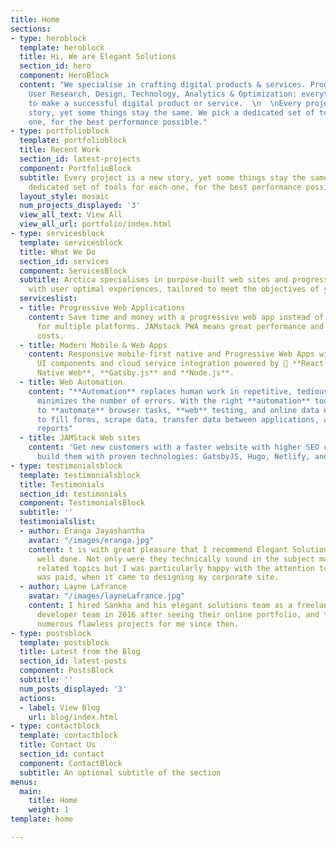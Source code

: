 ```yaml
---
title: Home
sections:
- type: heroblock
  template: heroblock
  title: Hi, We are Elegant Solutions
  section_id: hero
  component: HeroBlock
  content: "We specialise in crafting digital products & services. Product Strategy,
    User Research, Design, Technology, Analytics & Optimization: everything you need
    to make a successful digital product or service.  \n  \nEvery project is a new
    story, yet some things stay the same. We pick a dedicated set of tools for each
    one, for the best performance possible."
- type: portfolioblock
  template: portfolioblock
  title: Recent Work
  section_id: latest-projects
  component: PortfolioBlock
  subtitle: Every project is a new story, yet some things stay the same. We pick a
    dedicated set of tools for each one, for the best performance possible.
  layout_style: mosaic
  num_projects_displayed: '3'
  view_all_text: View All
  view_all_url: portfolio/index.html
- type: servicesblock
  template: servicesblock
  title: What We Do
  section_id: services
  component: ServicesBlock
  subtitle: Arctica specialises in purpose-built web sites and progressive web applications
    with user optimal experiences, tailored to meet the objectives of your business.
  serviceslist:
  - title: Progressive Web Applications
    content: Save time and money with a progressive web app instead of native apps
      for multiple platforms. JAMstack PWA means great performance and low hosting
      costs.
  - title: Modern Mobile & Web Apps
    content: Responsive mobile-first native and Progressive Web Apps with high-quality
      UI components and cloud service integration powered by  **React Native**, **React
      Native Web**, **Gatsby.js** and **Node.js**.
  - title: Web Automation
    content: "**Automation** replaces human work in repetitive, tedious tasks, and
      minimizes the number of errors. With the right **automation** tools, it is possible
      to **automate** browser tasks, **web** testing, and online data extraction,
      to fill forms, scrape data, transfer data between applications, and generate
      reports"
  - title: JAMStack Web sites
    content: 'Get new customers with a faster website with higher SEO chances. We
      build them with proven technologies: GatsbyJS, Hugo, Netlify, and many others.'
- type: testimonialsblock
  template: testimonialsblock
  title: Testimonials
  section_id: testimonials
  component: TestimonialsBlock
  subtitle: ''
  testimonialslist:
  - author: Eranga Jayashantha
    avatar: "/images/eranga.jpg"
    content: t is with great pleasure that I recommend Elegant Solutions on a job
      well done. Not only were they technically sound in the subject matter and all
      related topics but I was particularly happy with the attention to detail that
      was paid, when it came to designing my corporate site.
  - author: Layne Lafrance
    avatar: "/images/layneLafrance.jpg"
    content: I hired Sankha and his elegant solutions team as a freelance Javascript
      developer team in 2016 after seeing their online portfolio, and they completed
      numerous flawless projects for me since then.
- type: postsblock
  template: postsblock
  title: Latest from the Blog
  section_id: latest-posts
  component: PostsBlock
  subtitle: ''
  num_posts_displayed: '3'
  actions:
  - label: View Blog
    url: blog/index.html
- type: contactblock
  template: contactblock
  title: Contact Us
  section_id: contact
  component: ContactBlock
  subtitle: An optional subtitle of the section
menus:
  main:
    title: Home
    weight: 1
template: home

---
```

